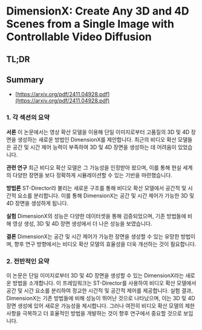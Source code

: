 # DimensionX: Create Any 3D and 4D Scenes from a Single Image with Controllable Video Diffusion
## TL;DR
## Summary
- [https://arxiv.org/pdf/2411.04928.pdf](https://arxiv.org/pdf/2411.04928.pdf)

### 1. 각 섹션의 요약

**서론**
이 논문에서는 영상 확산 모델을 이용해 단일 이미지로부터 고품질의 3D 및 4D 장면을 생성하는 새로운 방법인 DimensionX를 제안합니다. 최근의 비디오 확산 모델들은 공간 및 시간 제어 능력이 부족하여 3D 및 4D 장면을 생성하는 데 어려움이 있었습니다.

**관련 연구**
최근 비디오 확산 모델은 그 가능성을 인정받아 왔으며, 이를 통해 현실 세계의 다양한 장면을 보다 정확하게 시뮬레이션할 수 있는 기반을 마련했습니다.

**방법론**
ST-Director라 불리는 새로운 구조를 통해 비디오 확산 모델에서 공간적 및 시간적 요소를 분리합니다. 이를 통해 DimensionX는 공간 및 시간 제어가 가능한 3D 및 4D 장면을 생성하게 됩니다.

**실험**
DimensionX의 성능은 다양한 데이터셋을 통해 검증되었으며, 기존 방법들에 비해 영상 생성, 3D 및 4D 장면 생성에서 더 나은 성능을 보였습니다.

**결론**
DimensionX는 공간 및 시간 제어가 가능한 장면을 생성할 수 있는 유망한 방법이며, 향후 연구 방향에서는 비디오 확산 모델의 효율성을 더욱 개선하는 것이 필요합니다.

### 2. 전반적인 요약

이 논문은 단일 이미지로부터 3D 및 4D 장면을 생성할 수 있는 DimensionX라는 새로운 방법을 소개합니다. 이 프레임워크는 ST-Director를 사용하여 비디오 확산 모델에서 공간 및 시간 요소를 분리하여 정교한 시간적 및 공간적 제어를 제공합니다. 실험 결과, DimensionX는 기존 방법들에 비해 성능이 뛰어난 것으로 나타났으며, 이는 3D 및 4D 장면 생성에 있어 새로운 가능성을 제시합니다. 그러나 여전히 비디오 확산 모델의 제한 사항을 극복하고 더 효율적인 방법을 개발하는 것이 향후 연구에서 중요할 것으로 보입니다.